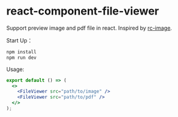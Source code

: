 # react-component-file-viewer

Support preview image and pdf file in react. Inspired by [rc-image](https://github.com/react-component/image/tree/master).


Start Up：

```bash
npm install
npm run dev
```


Usage:

```jsx
export default () => (
  <>
    <FileViewer src="path/to/image" />
    <FileViewer src="path/to/pdf" />
  </>
);
```
